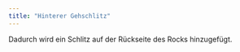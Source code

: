 ```yaml
---
title: "Hinterer Gehschlitz"
---
```


Dadurch wird ein Schlitz auf der Rückseite des Rocks hinzugefügt.




